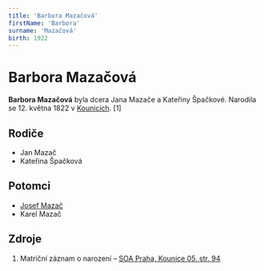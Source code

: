 ```yaml
---
title: 'Barbora Mazačová'
firstName: 'Barbora'
surname: 'Mazačová'
birth: 1922
---
```


# Barbora Mazačová

**Barbora Mazačová** byla dcera Jana Mazače a Kateřiny Špačkové. Narodila se 12. května 1822 v [Kounicích](https://cs.wikipedia.org/wiki/Kounice). \[1\]


## Rodiče

- Jan Mazač
- Kateřina Špačková


## Potomci

- [Josef Mazač](mazac-josef-1858.md)
- Karel Mazač

## Zdroje

1. Matriční záznam o narození – [SOA Praha, Kounice 05, str. 94](http://ebadatelna.soapraha.cz/d/7068/51)
